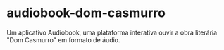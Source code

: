 # audiobook-dom-casmurro
Um aplicativo Audiobook, uma plataforma interativa ouvir a obra literária "Dom Casmurro" em formato de áudio.
